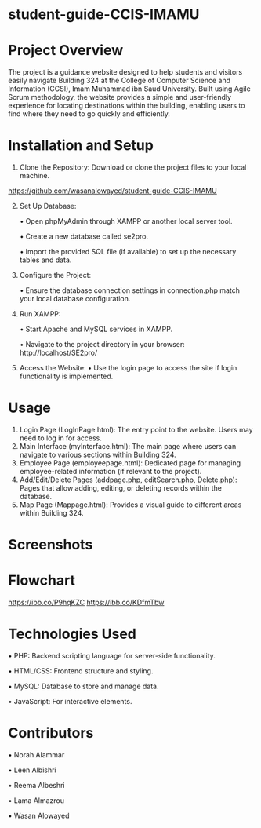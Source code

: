 # student-guide-CCIS-IMAMU


# Project Overview

The project is a guidance website designed to help students and visitors easily navigate Building 324 at the College of Computer Science and Information (CCSI), Imam Muhammad ibn Saud University. Built using Agile Scrum methodology, the website provides a simple and user-friendly experience for locating destinations within the building, enabling users to find where they need to go quickly and efficiently.

# Installation and Setup

1. Clone the Repository: Download or clone the project files to your local machine.

https://github.com/wasanalowayed/student-guide-CCIS-IMAMU

2. Set Up Database:

	•	Open phpMyAdmin through XAMPP or another local server tool.

	•	Create a new database called se2pro.

	•	Import the provided SQL file (if available) to set up the necessary tables and data.

3.	Configure the Project:

	•	Ensure the database connection settings in connection.php match your local database configuration.

4.	Run XAMPP:

	•	Start Apache and MySQL services in XAMPP.

	•	Navigate to the project directory in your browser: 
http://localhost/SE2pro/


5. Access the Website:
	•	Use the login page to access the site if login functionality is implemented.

# Usage

1. Login Page (LogInPage.html): The entry point to the website. Users may need to log in for access.
2.	Main Interface (myInterface.html): The main page where users can navigate to various sections within Building 324.
3.	Employee Page (employeepage.html): Dedicated page for managing employee-related information (if relevant to the project).
4.	Add/Edit/Delete Pages (addpage.php, editSearch.php, Delete.php): Pages that allow adding, editing, or deleting records within the database.
5.	Map Page (Mappage.html): Provides a visual guide to different areas within Building 324.

# Screenshots



# Flowchart

https://ibb.co/P9hqKZC
https://ibb.co/KDfmTbw


# Technologies Used

•	PHP: Backend scripting language for server-side functionality.

•	HTML/CSS: Frontend structure and styling.

•	MySQL: Database to store and manage data.

•	JavaScript: For interactive elements.

# Contributors

•	Norah Alammar

•	Leen Albishri

•	Reema Albeshri

•	Lama Almazrou

•	Wasan Alowayed

